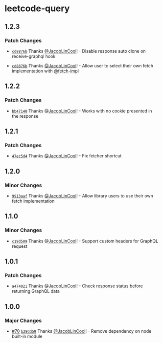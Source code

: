 # leetcode-query

## 1.2.3

### Patch Changes

- [`cd8876b`](https://github.com/JacobLinCool/LeetCode-Query/commit/cd8876b0036ce36b7da8cf436b128e016b3ad0b4) Thanks [@JacobLinCool](https://github.com/JacobLinCool)! - Disable response auto clone on receive-graphql hook

- [`cd8876b`](https://github.com/JacobLinCool/LeetCode-Query/commit/cd8876b0036ce36b7da8cf436b128e016b3ad0b4) Thanks [@JacobLinCool](https://github.com/JacobLinCool)! - Allow user to select their own fetch implementation with [@fetch-impl](https://github.com/JacobLinCool/fetch-impl)

## 1.2.2

### Patch Changes

- [`bb47140`](https://github.com/JacobLinCool/LeetCode-Query/commit/bb47140ace98ba58da53e853d311fc8ab3f5b42c) Thanks [@JacobLinCool](https://github.com/JacobLinCool)! - Works with no cookie presented in the response

## 1.2.1

### Patch Changes

- [`47ec5d4`](https://github.com/JacobLinCool/LeetCode-Query/commit/47ec5d425daafa15032ddb12b343dffc89fae0c2) Thanks [@JacobLinCool](https://github.com/JacobLinCool)! - Fix fetcher shortcut

## 1.2.0

### Minor Changes

- [`9913aaf`](https://github.com/JacobLinCool/LeetCode-Query/commit/9913aafb01d74ce1b75e2406a6293fbb9014f835) Thanks [@JacobLinCool](https://github.com/JacobLinCool)! - Allow library users to use their own fetch implementation

## 1.1.0

### Minor Changes

- [`c19d509`](https://github.com/JacobLinCool/LeetCode-Query/commit/c19d509bf33be7f26596aae855b9b4998fc2655f) Thanks [@JacobLinCool](https://github.com/JacobLinCool)! - Support custom headers for GraphQL request

## 1.0.1

### Patch Changes

- [`a474021`](https://github.com/JacobLinCool/LeetCode-Query/commit/a474021dfc74aaf9352b98709d23a6ceb933cd63) Thanks [@JacobLinCool](https://github.com/JacobLinCool)! - Check response status before returning GraphQL data

## 1.0.0

### Major Changes

- [#70](https://github.com/JacobLinCool/LeetCode-Query/pull/70) [`b28dd59`](https://github.com/JacobLinCool/LeetCode-Query/commit/b28dd595448835efd7286a3098b57e05f80cb856) Thanks [@JacobLinCool](https://github.com/JacobLinCool)! - Remove dependency on node built-in module
